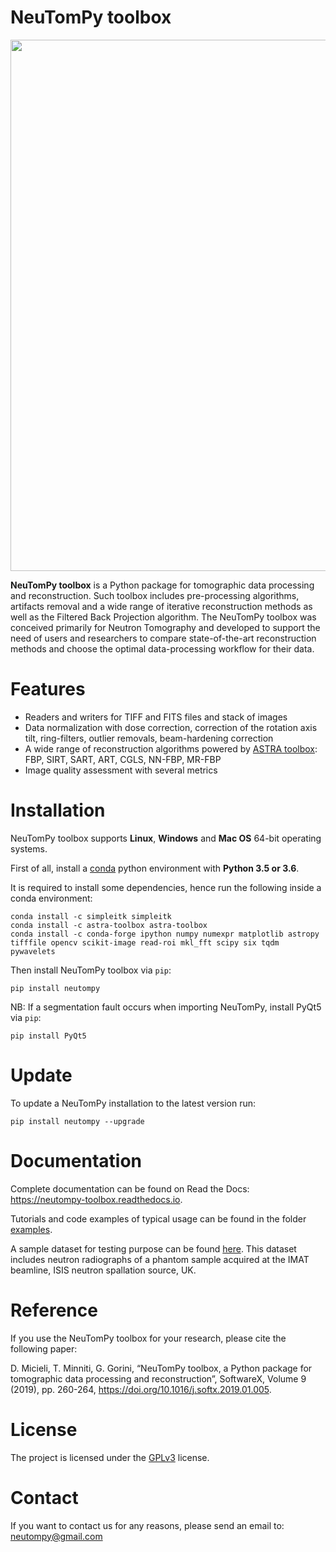 # NeuTomPy toolbox
<img src="https://github.com/dmici/NeuTomPy-toolbox/blob/master/img/logo_neutompy.png" width="850">

**NeuTomPy toolbox** is a Python package for tomographic data processing and reconstruction.
Such toolbox includes pre-processing algorithms, artifacts removal and a wide range of iterative
reconstruction methods as well as the Filtered Back Projection algorithm.
The NeuTomPy toolbox was conceived primarily for Neutron Tomography and developed to support
the need of users and researchers to compare state-of-the-art reconstruction methods and choose the optimal data-processing workflow for their data.

# Features
* Readers and writers for TIFF and FITS files and stack of images
* Data normalization with dose correction, correction of the rotation axis tilt, ring-filters, outlier removals, beam-hardening correction
* A wide range of reconstruction algorithms powered by [ASTRA toolbox](https://www.astra-toolbox.com/): FBP, SIRT, SART, ART, CGLS, NN-FBP, MR-FBP
* Image quality assessment with several metrics

# Installation

NeuTomPy toolbox supports **Linux**, **Windows** and **Mac OS** 64-bit operating systems.

First of all, install a [conda](https://www.anaconda.com/download/) python environment with  **Python 3.5 or 3.6**.

It is required to install some dependencies, hence run the following inside a conda environment:
```
conda install -c simpleitk simpleitk
conda install -c astra-toolbox astra-toolbox
conda install -c conda-forge ipython numpy numexpr matplotlib astropy tifffile opencv scikit-image read-roi mkl_fft scipy six tqdm pywavelets
```

Then install NeuTomPy toolbox via `pip`:

```
pip install neutompy
```

NB: If a segmentation fault occurs when importing NeuTomPy, install PyQt5 via `pip`:

```
pip install PyQt5
```

# Update

To update a NeuTomPy installation to the latest version run:
```
pip install neutompy --upgrade
```

# Documentation
Complete documentation can be found on Read the Docs: <https://neutompy-toolbox.readthedocs.io>.

Tutorials and code examples of typical usage can be found in the folder [examples](https://github.com/dmici/NeuTomPy-toolbox/blob/master/examples).

A sample dataset for testing purpose can be found [here](https://mega.nz/#F!k0g32QiC!zbGZMuTES4WOzrxJEfPaSA). This dataset includes neutron radiographs of a phantom sample acquired at the IMAT beamline, ISIS neutron spallation source, UK.

# Reference
If you use the NeuTomPy toolbox for your research, please cite the following paper:

D. Micieli, T. Minniti, G. Gorini, “NeuTomPy toolbox, a Python package for tomographic data processing and reconstruction”, SoftwareX, Volume 9 (2019), pp. 260-264, https://doi.org/10.1016/j.softx.2019.01.005.


# License
The project is licensed under the [GPLv3](https://github.com/dmici/NeuTomPy-toolbox/blob/master/LICENSE) license.

# Contact
If you want to contact us for any reasons, please send an email to: neutompy@gmail.com
